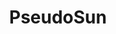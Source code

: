 ---
title: PseudoSun
summary: "Procedurally generated 3D environment using Three.js (development paused)"
---